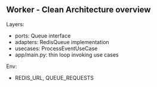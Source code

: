 ## Worker - Clean Architecture overview

Layers:
- ports: Queue interface
- adapters: RedisQueue implementation
- usecases: ProcessEventUseCase
- app/main.py: thin loop invoking use cases

Env:
- REDIS_URL, QUEUE_REQUESTS



